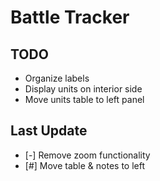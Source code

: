 # Battle Tracker

## TODO
- Organize labels
- Display units on interior side
- Move units table to left panel

## Last Update
- [-] Remove zoom functionality
- [#] Move table & notes to left